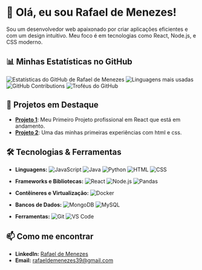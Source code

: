 # 👋 Olá, eu sou Rafael de Menezes!

Sou um desenvolvedor web apaixonado por criar aplicações eficientes e com um design intuitivo. Meu foco é em tecnologias como React, Node.js, e CSS moderno.

## 📊 Minhas Estatísticas no GitHub

![Estatísticas do GitHub de Rafael de Menezes](https://github-readme-stats.vercel.app/api?username=lugafaell&show_icons=true&theme=radical)
![Linguagens mais usadas](https://github-readme-stats.vercel.app/api/top-langs/?username=lugafaell&layout=compact&theme=radical)
![GitHub Contributions](https://github-readme-streak-stats.herokuapp.com/?user=lugafaell&theme=radical)
![Troféus do GitHub](https://github-profile-trophy.vercel.app/?username=lugafaell&theme=radical)

## 🚀 Projetos em Destaque

- **[Projeto 1](https://github.com/lugafaell/React_Project)**: Meu Primeiro Projeto profissional em React que está em andamento.
- **[Projeto 2](https://github.com/lugafaell/html-css-website)**: Uma das minhas primeiras experiências com html e css.

## 🛠️ Tecnologias & Ferramentas

- **Linguagens:** 
  ![JavaScript](https://img.shields.io/badge/-JavaScript-F7DF1E?logo=javascript&logoColor=black) 
  ![Java](https://img.shields.io/badge/-Java-007396?logo=java&logoColor=white) 
  ![Python](https://img.shields.io/badge/-Python-3776AB?logo=python&logoColor=white) 
  ![HTML](https://img.shields.io/badge/-HTML-E34F26?logo=html5&logoColor=white) 
  ![CSS](https://img.shields.io/badge/-CSS-1572B6?logo=css3&logoColor=white)

- **Frameworks e Bibliotecas:**
  ![React](https://img.shields.io/badge/-React-61DAFB?logo=react&logoColor=black) 
  ![Node.js](https://img.shields.io/badge/-Node.js-339933?logo=node.js&logoColor=white) 
  ![Pandas](https://img.shields.io/badge/-Pandas-150458?logo=pandas&logoColor=white)

- **Contêineres e Virtualização:**
  ![Docker](https://img.shields.io/badge/-Docker-2496ED?logo=docker&logoColor=white)

- **Bancos de Dados:**
  ![MongoDB](https://img.shields.io/badge/-MongoDB-47A248?logo=mongodb&logoColor=white) 
  ![MySQL](https://img.shields.io/badge/-MySQL-4479A1?logo=mysql&logoColor=white)

- **Ferramentas:**
  ![Git](https://img.shields.io/badge/-Git-F05032?logo=git&logoColor=white) 
  ![VS Code](https://img.shields.io/badge/-VS%20Code-007ACC?logo=visual-studio-code&logoColor=white)

## 📫 Como me encontrar

- **LinkedIn:** [Rafael de Menezes](https://www.linkedin.com/in/rafamenezesga/)
- **Email:** [rafaeldemenezes39@gmail.com](mailto:rafaeldemenezes39@gmail.com)
